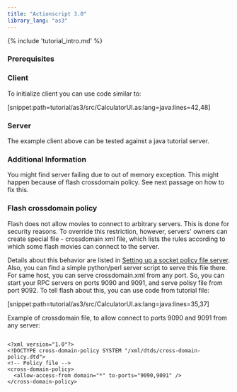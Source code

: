 ```yaml
---
title: "Actionscript 3.0"
library_lang: "as3"
---
```

{% include 'tutorial_intro.md' %}

### Prerequisites


### Client
To initialize client you can use code similar to:

  [snippet:path=tutorial/as3/src/CalculatorUI.as:lang=java:lines=42,48]

### Server
The example client above can be tested against a java tutorial server.


### Additional Information

You might find server failing due to out of memory exception. This might happen because of flash crossdomain policy. See
next passage on how to fix this.

### Flash crossdomain policy

Flash does not allow movies to connect to arbitrary servers. This is done for security reasons. To override this
restriction, however, servers' owners can create special file - crossdomain xml file, which lists the rules according to
which some flash movies can connect to the server.

Details about this behavior are listed in
[Setting up a socket policy file server](http://www.adobe.com/devnet/flashplayer/articles/socket_policy_files.html).
Also, you can find a simple python/perl server script to serve this file there. For same host, you can serve
crossdomain.xml from any port. So, you can start your RPC servers on ports 9090 and 9091, and serve polisy file from
port 9092. To tell flash about this, you can use code from tutorial file:

  [snippet:path=tutorial/as3/src/CalculatorUI.as:lang=java:lines=35,37]

Example of crossdomain file, to allow connect to ports 9090 and 9091 from any server:

<pre><code>
&lt;?xml version="1.0"?&gt;
&lt;!DOCTYPE cross-domain-policy SYSTEM "/xml/dtds/cross-domain-policy.dtd"&gt;
&lt;!-- Policy file --&gt;
&lt;cross-domain-policy&gt;
  &lt;allow-access-from domain="*" to-ports="9090,9091" /&gt;
&lt;/cross-domain-policy&gt;
</code></pre>

